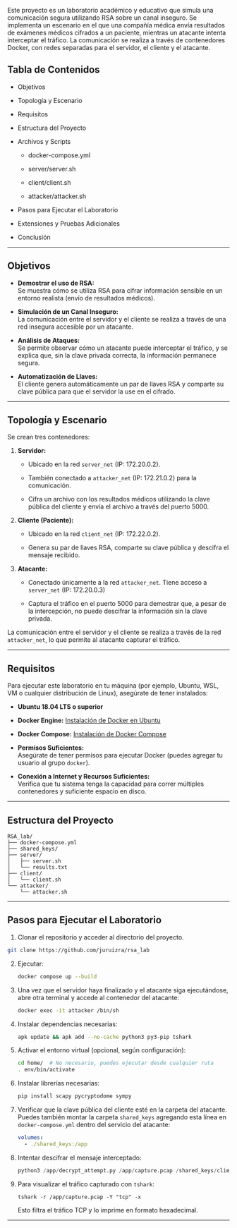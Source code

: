 
Este proyecto es un laboratorio académico y educativo que simula una comunicación segura utilizando RSA sobre un canal inseguro. Se implementa un escenario en el que una compañía médica envía resultados de exámenes médicos cifrados a un paciente, mientras un atacante intenta interceptar el tráfico. La comunicación se realiza a través de contenedores Docker, con redes separadas para el servidor, el cliente y el atacante.

## Tabla de Contenidos

- Objetivos
    
- Topología y Escenario
    
- Requisitos
    
- Estructura del Proyecto
    
- Archivos y Scripts
    
    - docker-compose.yml
        
    - server/server.sh
        
    - client/client.sh
        
    - attacker/attacker.sh
        
- Pasos para Ejecutar el Laboratorio
    
- Extensiones y Pruebas Adicionales
    
- Conclusión
    

---

## Objetivos

- **Demostrar el uso de RSA:**  
    Se muestra cómo se utiliza RSA para cifrar información sensible en un entorno realista (envío de resultados médicos).
    
- **Simulación de un Canal Inseguro:**  
    La comunicación entre el servidor y el cliente se realiza a través de una red insegura accesible por un atacante.
    
- **Análisis de Ataques:**  
    Se permite observar cómo un atacante puede interceptar el tráfico, y se explica que, sin la clave privada correcta, la información permanece segura.
    
- **Automatización de Llaves:**  
    El cliente genera automáticamente un par de llaves RSA y comparte su clave pública para que el servidor la use en el cifrado.
    

---

## Topología y Escenario

Se crean tres contenedores:

1. **Servidor:**
    
    - Ubicado en la red `server_net` (IP: 172.20.0.2).
        
    - También conectado a `attacker_net` (IP: 172.21.0.2) para la comunicación.
        
    - Cifra un archivo con los resultados médicos utilizando la clave pública del cliente y envía el archivo a través del puerto 5000.
        
2. **Cliente (Paciente):**
    
    - Ubicado en la red `client_net` (IP: 172.22.0.2).
        
    - Genera su par de llaves RSA, comparte su clave pública y descifra el mensaje recibido.
        
3. **Atacante:**
    
    - Conectado únicamente a la red `attacker_net`. Tiene acceso a `server_net` (IP: 172.20.0.3)
        
    - Captura el tráfico en el puerto 5000 para demostrar que, a pesar de la intercepción, no puede descifrar la información sin la clave privada.
        

La comunicación entre el servidor y el cliente se realiza a través de la red `attacker_net`, lo que permite al atacante capturar el tráfico.

---

## Requisitos

Para ejecutar este laboratorio en tu máquina (por ejemplo, Ubuntu, WSL, VM o cualquier distribución de Linux), asegúrate de tener instalados:

- **Ubuntu 18.04 LTS o superior**
    
- **Docker Engine:** [Instalación de Docker en Ubuntu](https://docs.docker.com/engine/install/ubuntu/)
    
- **Docker Compose:** [Instalación de Docker Compose](https://docs.docker.com/compose/install/)
    
- **Permisos Suficientes:**  
    Asegúrate de tener permisos para ejecutar Docker (puedes agregar tu usuario al grupo `docker`).
    
- **Conexión a Internet y Recursos Suficientes:**  
    Verifica que tu sistema tenga la capacidad para correr múltiples contenedores y suficiente espacio en disco. 
    

---

## Estructura del Proyecto

```
RSA_lab/
├── docker-compose.yml
├── shared_keys/         
├── server/
│   ├── server.sh
│   └── results.txt      
├── client/
│   └── client.sh
└── attacker/
    └── attacker.sh
```

---

## Pasos para Ejecutar el Laboratorio

1. Clonar el repositorio y acceder al directorio del proyecto.
```sh
git clone https://github.com/juruizra/rsa_lab
```
    
2. Ejecutar:
    
    ```sh
    docker compose up --build
    ```
    
3. Una vez que el servidor haya finalizado y el atacante siga ejecutándose, abre otra terminal y accede al contenedor del atacante:
    
    ```sh
    docker exec -it attacker /bin/sh
    ```
    
4. Instalar dependencias necesarias:
    
    ```sh
    apk update && apk add --no-cache python3 py3-pip tshark
    ```
    
5. Activar el entorno virtual (opcional, según configuración):
    
    ```sh
    cd home/  # No necesario, puedes ejecutar desde cualquier ruta
    . env/bin/activate
    ```
    
6. Instalar librerías necesarias:
    
    ```sh
    pip install scapy pycryptodome sympy
    ```
    
7. Verificar que la clave pública del cliente esté en la carpeta del atacante. Puedes también montar la carpeta `shared_keys` agregando esta línea en `docker-compose.yml` dentro del servicio del atacante:
    
    ```yaml
    volumes:
      - ./shared_keys:/app
    ```
    
8. Intentar descifrar el mensaje interceptado:
    
    ``` python
    python3 /app/decrypt_attempt.py /app/capture.pcap /shared_keys/client_public.pem
    ```
    
9. Para visualizar el tráfico capturado con `tshark`:
    
    ```
    tshark -r /app/capture.pcap -Y "tcp" -x
    ```
    
    Esto filtra el tráfico TCP y lo imprime en formato hexadecimal.
    

---